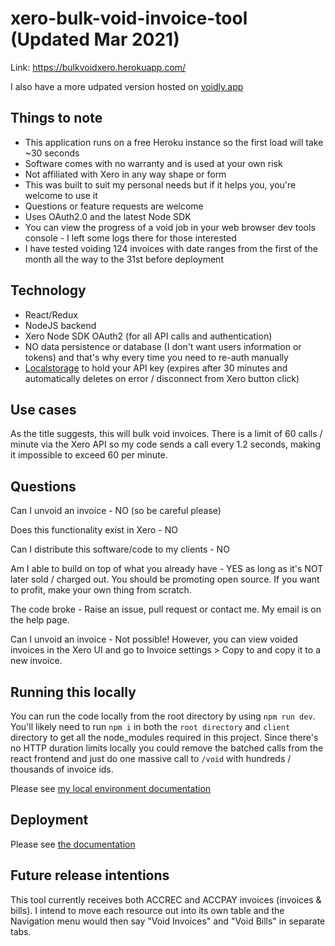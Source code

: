 # xero-bulk-void-invoice-tool (Updated Mar 2021)

Link: https://bulkvoidxero.herokuapp.com/

I also have a more udpated version hosted on <a href="voidly.app">voidly.app</a>

## Things to note

- This application runs on a free Heroku instance so the first load will take ~30 seconds
- Software comes with no warranty and is used at your own risk
- Not affiliated with Xero in any way shape or form
- This was built to suit my personal needs but if it helps you, you're welcome to use it
- Questions or feature requests are welcome
- Uses OAuth2.0 and the latest Node SDK
- You can view the progress of a void job in your web browser dev tools console - I left some logs there for those interested
- I have tested voiding 124 invoices with date ranges from the first of the month all the way to the 31st before deployment

## Technology

- React/Redux
- NodeJS backend
- Xero Node SDK OAuth2 (for all API calls and authentication)
- NO data persistence or database (I don't want users information or tokens) and that's why every time you need to re-auth manually
- [Localstorage](https://stackoverflow.com/questions/17139519/what-is-localstorage) to hold your API key (expires after 30 minutes and automatically deletes on error / disconnect from Xero button click)

## Use cases

As the title suggests, this will bulk void invoices. There is a limit of 60 calls / minute via the Xero API so my code sends a call every 1.2 seconds, making it impossible to exceed 60 per minute.

## Questions

Can I unvoid an invoice - NO (so be careful please)

Does this functionality exist in Xero - NO

Can I distribute this software/code to my clients - NO

Am I able to build on top of what you already have - YES as long as it's NOT later sold / charged out. You should be promoting open source. If you want to profit, make your own thing from scratch.

The code broke - Raise an issue, pull request or contact me. My email is on the help page.

Can I unvoid an invoice - Not possible! However, you can view voided invoices in the Xero UI and go to Invoice settings > Copy to and copy it to a new invoice.

## Running this locally

You can run the code locally from the root directory by using `npm run dev`. You'll likely need to run `npm i` in both the `root directory` and `client` directory to get all the node_modules required in this project. Since there's no HTTP duration limits locally you could remove the batched calls from the react frontend and just do one massive call to `/void` with hundreds / thousands of invoice ids.

Please see [my local environment documentation](/docs/localenv.md)

## Deployment

Please see [the documentation](/docs/deployment.md)

## Future release intentions

This tool currently receives both ACCREC and ACCPAY invoices (invoices & bills). I intend to move each resource out into its own table and the Navigation menu would then say "Void Invoices" and "Void Bills" in separate tabs. 
